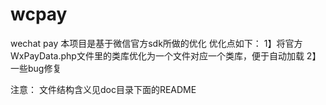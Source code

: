 # wcpay
wechat pay
本项目是基于微信官方sdk所做的优化
优化点如下：
1】将官方WxPayData.php文件里的类库优化为一个文件对应一个类库，便于自动加载
2】一些bug修复

注意：
文件结构含义见doc目录下面的README
